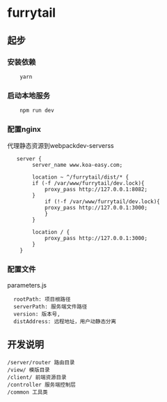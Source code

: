 # furrytail

## 起步
### 安装依赖
```
    yarn
```
### 启动本地服务
```
    npm run dev
```

### 配置nginx
代理静态资源到webpackdev-serverss
```
   server {
        server_name www.koa-easy.com;

        location ~ ^/furrytail/dist/* {
        if (-f /var/www/furrytail/dev.lock){
            proxy_pass http://127.0.0.1:8082;
        }
            if (!-f /var/www/furrytail/dev.lock){
            proxy_pass http://127.0.0.1:3000;
            }
        }

        location / {
            proxy_pass http://127.0.0.1:3000;
        }
    }
```
### 配置文件
parameters.js
```
  rootPath: 项目根路径
  serverPath: 服务端文件路径
  version: 版本号,
  distAddress: 远程地址，用户动静态分离
```

## 开发说明
```
/server/router 路由目录
/view/ 模版目录
/client/ 前端资源目录
/controller 服务端控制层
/common 工具类
```